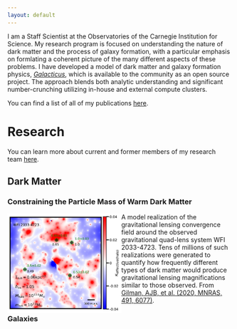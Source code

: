 ```yaml
---
layout: default
---
```


I am a Staff Scientist at the Observatories of the Carnegie Institution for Science. My research program is focused on
understanding the nature of dark matter and the process of galaxy formation, with a particular emphasis on formlating a coherent
picture of the many different aspects of these problems. I have developed a model of dark matter and galaxy formation physics,
[_Galacticus_](https://github.com/galacticusorg/galacticus/wiki), which is available to the community as an open source
project. The approach blends both analytic understanding and significant number-crunching utilizing in-house and external compute
clusters.

You can find a list of all of my publications [here](https://ui.adsabs.harvard.edu/user/libraries/YpLS0CLeQdSxHJbiIl1bQA).

# Research

You can learn more about current and former members of my research team [here](./team.html).

## Dark Matter

### Constraining the Particle Mass of Warm Dark Matter

<img src="./assets/img/lensing.png" alt="gravitational quad lens" style="width:256px; float: left;"/> 

A model realization of the gravitational lensing convergence 
field around the observed gravitational quad-lens system WFI 2033-4723. Tens of 
millions of such realizations were generated to quantify how frequently 
different types of dark matter would produce gravitational lensing 
magnifications similar to those observed. From [Gilman, AJB, et al. (2020, 
MNRAS, 491, 6077)](https://ui.adsabs.harvard.edu/abs/2020MNRAS.491.6077G/abstract).

### Galaxies
